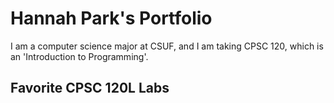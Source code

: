 # Hannah Park's Portfolio 

I am a computer science major at CSUF, and I am taking CPSC 120, which is an 'Introduction to Programming'.

## Favorite CPSC 120L Labs 
